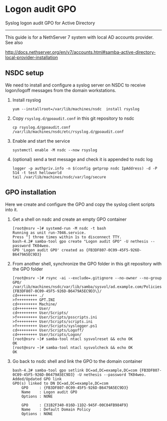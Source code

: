 # Logon audit GPO

Syslog logon audit GPO for Active Directory

----

This guide is for a NethServer 7 system with local AD accounts provider. See also

 http://docs.nethserver.org/en/v7/accounts.html#samba-active-directory-local-provider-installation

## NSDC setup

We need to install and configure a syslog server on NSDC to receive logon/logoff
messages from the domain workstations.

1.  Install rsyslog

        yum --installroot=/var/lib/machines/nsdc  install rsyslog

2.  Copy `rsyslog.d/gpoaudit.conf` in this git repository to nsdc

        cp rsyslog.d/gpoaudit.conf /var/lib/machines/nsdc/etc/rsyslog.d/gpoaudit.conf

3.  Enable and start the service

        systemctl enable -M nsdc --now rsyslog

4.  (optional) send a test message and check it is appended to nsdc log

        logger -p authpriv.info -n $(config getprop nsdc IpAddress) -d -P 514 -t test helloworld
        tail /var/lib/machines/nsdc/var/log/secure

## GPO installation

Here we create and configure the GPO and copy the syslog client scripts into it.

1.  Get a shell on nsdc and create an empty GPO container

        [root@nsrv ~]# systemd-run -M nsdc -t bash
        Running as unit run-7046.service.
        Press ^] three times within 1s to disconnect TTY.
        bash-4.2# samba-tool gpo create "Logon audit GPO" -U nethesis --password TK04weo.
        GPO 'Logon audit GPO' created as {FB3DF807-0C09-45F5-926D-B6479A5EC9D3}

2.  From another shell, synchronize the GPO folder in this git repository with the GPO folder

        [root@nsrv ~]# rsync -ai --exclude=.gitignore --no-owner --no-group GPO/ /var/lib/machines/nsdc/var/lib/samba/sysvol/ad.example.com/Policies/\{FB3DF807-0C09-45F5-926D-B6479A5EC9D3\}/
        cd+++++++++ ./
        >f+++++++++ GPT.INI
        cd+++++++++ Machine/
        cd+++++++++ User/
        cd+++++++++ User/Scripts/
        >f+++++++++ User/Scripts/psscripts.ini
        >f+++++++++ User/Scripts/scripts.ini
        >f+++++++++ User/Scripts/syslogger.ps1
        cd+++++++++ User/Scripts/Logoff/
        cd+++++++++ User/Scripts/Logon/
        [root@nsrv ~]# samba-tool ntacl sysvolreset && echo OK
        OK
        [root@nsrv ~]# samba-tool ntacl sysvolcheck && echo OK
        OK

3.  Go back to nsdc shell and link the GPO to the domain container

        bash-4.2# samba-tool gpo setlink DC=ad,DC=example,DC=com {FB3DF807-0C09-45F5-926D-B6479A5EC9D3} -U nethesis --password TK04weo.
        Added/Updated GPO link
        GPO(s) linked to DN DC=ad,DC=example,DC=com
            GPO     : {FB3DF807-0C09-45F5-926D-B6479A5EC9D3}
            Name    : Logon audit GPO
            Options : NONE

            GPO     : {31B2F340-016D-11D2-945F-00C04FB984F9}
            Name    : Default Domain Policy
            Options : NONE

